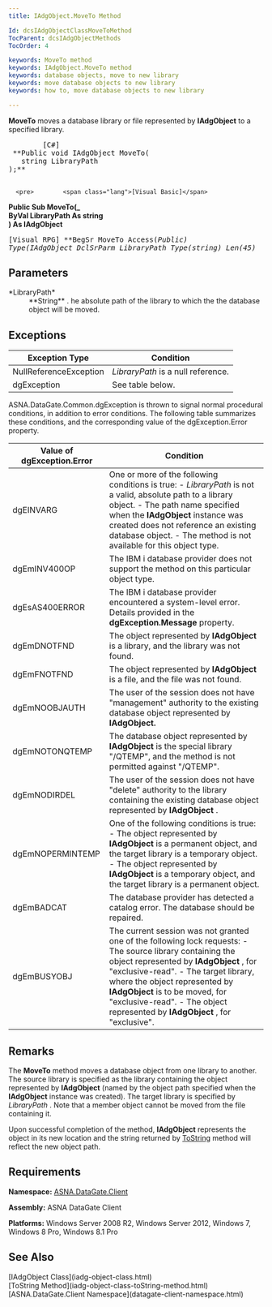 ```yaml
---
title: IAdgObject.MoveTo Method

Id: dcsIAdgObjectClassMoveToMethod
TocParent: dcsIAdgObjectMethods
TocOrder: 4

keywords: MoveTo method
keywords: IAdgObject.MoveTo method
keywords: database objects, move to new library
keywords: move database objects to new library
keywords: how to, move database objects to new library

---
```


**MoveTo** moves a database library or file represented by **IAdgObject** to a specified library.
<pre>        <span class="lang">[C#]</span>
 **Public void IAdgObject MoveTo(<br />   string LibraryPath<br />);** 
      </pre>
      <pre>        <span class="lang">[Visual Basic]</span>
 **Public Sub MoveTo(_<br />   ByVal LibraryPath As string<br />) As IAdgObject** 
      </pre>
      <pre class="prettyprint">
        <span class="lang">[Visual RPG]</span>
 **BegSr MoveTo Access(*Public) Type(IAdgObject
   DclSrParm LibraryPath Type(*string) Len(45)** 
      </pre>

## Parameters

<dl>
        <dt>
 *LibraryPath*  
					</dt>
        <dd>
**String** . he absolute path of the library to which the the database object will be moved.
</dd>
</dl>

## Exceptions



| Exception Type | Condition |
| ---- | ---- |
| NullReferenceException | *LibraryPath* is a null reference. |
| dgException | See table below. |



ASNA.DataGate.Common.dgException is thrown to signal normal procedural conditions, in addition to error conditions. The following table summarizes these conditions, and the corresponding value of the dgException.Error property.
<br />



| Value of dgException.Error | Condition |
| ---- | ---- |
| dgEINVARG | One or more of the following conditions is true:  - *LibraryPath*  								is not a valid, absolute path to a library object. - The path name specified when the **IAdgObject**  								instance was created does not reference an existing database object. - The method is not available for this object type. |
| dgEmINV400OP | The IBM i database provider does not support the method on this particular object type. |
| dgEsAS400ERROR | The IBM i database provider encountered a system-level error. Details provided in the **dgException.Message** property. |
| dgEmDNOTFND | The object represented by **IAdgObject** is a library, and the library was not found. |
| dgEmFNOTFND | The object represented by **IAdgObject** is a file, and the file was not found. |
| dgEmNOOBJAUTH | The user of the session does not have "management" authority to the existing database object represented by **IAdgObject.** |
| dgEmNOTONQTEMP | The database object represented by **IAdgObject** is the special library "/QTEMP", and the method is not permitted against "/QTEMP". |
| dgEmNODIRDEL | The user of the session does not have "delete" authority to the library containing the existing database object represented by **IAdgObject** . |
| dgEmNOPERMINTEMP | One of the following conditions is true:  - The object represented by **IAdgObject**  								is a permanent object, and the target library is a temporary object. - The object represented by **IAdgObject**  is a temporary object,  									and the target library is a permanent object. |
| dgEmBADCAT | The database provider has detected a catalog error. The database should be repaired. |
| dgEmBUSYOBJ | The current session was not granted one of the following lock requests:  - The source library containing the object represented by **IAdgObject** ,  								for "exclusive-read". - The target library, where the object represented by **IAdgObject**  								is to be moved, for "exclusive-read". - The object represented by **IAdgObject** , for "exclusive". |



## Remarks

The **MoveTo** method moves a database object from one library to another. The source library is specified as the library containing the object represented by **IAdgObject** (named by the object path specified when the **IAdgObject** instance was created). The target library is specified by *LibraryPath* . Note that a member object cannot be moved from the file containing it.

Upon successful completion of the method, **IAdgObject** represents the object in its new location and the string returned by [ ToString](iadg-object-class-toString-method.html) method will reflect the new object path. 
## Requirements

<span> **Namespace:** [ASNA.DataGate.Client](datagate-client-namespace.html) </span> 

<span> **Assembly:** ASNA DataGate Client</span> 

**Platforms:** Windows Server 2008 R2, Windows Server 2012, Windows 7, Windows 8 Pro, Windows 8.1 Pro 
## See Also

<dl />
      [IAdgObject Class](iadg-object-class.html)
      <br />
      [ToString Method](iadg-object-class-toString-method.html)
      <br />
      [ASNA.DataGate.Client Namespace](datagate-client-namespace.html)

